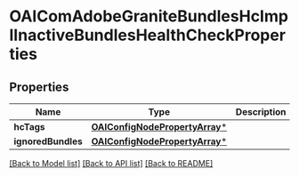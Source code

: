 # OAIComAdobeGraniteBundlesHcImplInactiveBundlesHealthCheckProperties

## Properties
Name | Type | Description | Notes
------------ | ------------- | ------------- | -------------
**hcTags** | [**OAIConfigNodePropertyArray***](OAIConfigNodePropertyArray.md) |  | [optional] 
**ignoredBundles** | [**OAIConfigNodePropertyArray***](OAIConfigNodePropertyArray.md) |  | [optional] 

[[Back to Model list]](../README.md#documentation-for-models) [[Back to API list]](../README.md#documentation-for-api-endpoints) [[Back to README]](../README.md)


